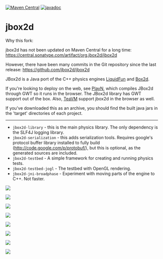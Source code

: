 [![Maven Central](https://img.shields.io/maven-central/v/de.pirckheimer-gymnasium/jbox2d-library.svg?style=flat)](https://central.sonatype.com/artifact/de.pirckheimer-gymnasium/jbox2d-library)
[![javadoc](https://javadoc.io/badge2/de.pirckheimer-gymnasium/jbox2d-library/javadoc.svg)](https://javadoc.io/doc/de.pirckheimer-gymnasium/jbox2d-library)

# jbox2d

Why this fork:

jbox2d has not been updated on Maven Central for a long time:
https://central.sonatype.com/artifact/org.jbox2d/jbox2d

However, there have been many commits in the Git repository since the last release: https://github.com/jbox2d/jbox2d

JBox2d is a Java port of the C++ physics engines
[LiquidFun](http://google.github.io/liquidfun/) and [Box2d](http://box2d.org).

If you're looking to deploy on the web, see
[PlayN](https://github.com/playn/playn), which compiles JBox2d through GWT so
it runs in the browser. The JBox2d library has GWT support out of the box.
Also, [TeaVM](http://teavm.org/) support jbox2d in the browser as well.

If you've downloaded this as an archive, you should find the built java jars in
the 'target' directories of each project.

---

- `jbox2d-library` - this is the main physics library. The only dependency is the
  SLF4J logging library.
- `jbox2d-serialization` - this adds serialization tools. Requires google's
  protocol buffer library installed to fully build
  (http://code.google.com/p/protobuf/), but this is optional, as the generated
  sources are included.
- `jbox2d-testbed` - A simple framework for creating and running physics tests.
- `jbox2d-testbed-jogl` - The testbed with OpenGL rendering.
- `jbox2d-jni-broadphase` - Experiment with moving parts of the engine to C++. Not
  faster.


![](https://raw.githubusercontent.com/engine-pi/jbox2d/main/screencasts/BulletTest.gif)

![](https://raw.githubusercontent.com/engine-pi/jbox2d/main/screencasts/Car.gif)

![](https://raw.githubusercontent.com/engine-pi/jbox2d/main/screencasts/DamBreak.gif)

![](https://raw.githubusercontent.com/engine-pi/jbox2d/main/screencasts/Dominos.gif)

![](https://raw.githubusercontent.com/engine-pi/jbox2d/main/screencasts/DrawingParticles.gif)

![](https://raw.githubusercontent.com/engine-pi/jbox2d/main/screencasts/LiquidTimer.gif)

![](https://raw.githubusercontent.com/engine-pi/jbox2d/main/screencasts/Particles.gif)

![](https://raw.githubusercontent.com/engine-pi/jbox2d/main/screencasts/WaveMachine.gif)
